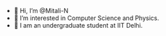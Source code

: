 - 👋 Hi, I’m @Mitali-N
- 👀 I’m interested in Computer Science and Physics.
- 🏫 I am an undergraduate student at IIT Delhi.
<!--- - 🌱 I’m currently learning web development and competitive programming.
- 💞️ I’m looking to collaborate on
- 📫 How to reach me--->

<!---
Mitali-N/Mitali-N is a ✨ special ✨ repository because its `README.md` (this file) appears on your GitHub profile.
You can click the Preview link to take a look at your changes.
--->
